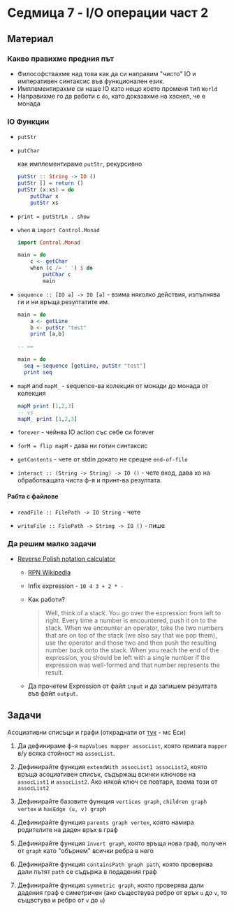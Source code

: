 # Седмица 7 - I/O операции част 2

## Материал

### Какво правихме предния път

- Философствахме над това как да си направим "чисто" IO
  и императивен синтаксис във функционален език.
- Имплементирахме си наше IO като нещо което променя
  тип `World`
- Направихме го да работи с `do`, като доказахме на хаскел, че е монада

### IO Функции

- `putStr`

- `putChar`

  как имплементираме `putStr`, рекурсивно

  ```hs
  putStr :: String -> IO ()
  putStr [] = return ()
  putStr (x:xs) = do
      putChar x
      putStr xs
  ```

- `print = putStrLn . show`

- `when` в `import Control.Monad`

  ```hs
  import Control.Monad

  main = do
      c <- getChar
      when (c /= ' ') $ do
          putChar c
          main
  ```

- `sequence :: [IO a] -> IO [a]` - взима няколко действия, изпълнява ги и ни връща резултатите им.

  ```hs
  main = do
      a <- getLine
      b <- putStr "test"
      print [a,b]

  -- ==

  main = do
    seq = sequence [getLine, putStr "test"]
    print seq
  ```

- `mapM` and `mapM_` - sequence-ва колекция от монади до монада от колекция

  ```hs
  mapM print [1,2,3]
  -- vs
  mapM_ print [1,2,3]
  ```

- `forever` - чейнва IO action със себе си forever

- `forM = flip mapM` - дава ни готин синтаксис

- `getContents` - чете от stdin докато не срещне `end-of-file`

- `interact :: (String -> String) -> IO ()` - чете вход, дава хо на обработващата чиста ф-я и принт-ва резултата.

#### Рабта с файлове

- `readFile :: FilePath -> IO String` - чете

- `writeFile :: FilePath -> String -> IO ()` - пише

### Да решим малко задачи

- [Reverse Polish notation calculator](http://learnyouahaskell.com/functionally-solving-problems#reverse-polish-notation-calculator)

  - [RPN Wikipedia](https://en.wikipedia.org/wiki/Reverse_Polish_notation)

  - Infix expression - `10 4 3 + 2 * -`

  - Как работи?

    > Well, think of a stack. You go over the expression from left to right. Every time a number is encountered, push it on to the stack. When we encounter an operator, take the two numbers that are on top of the stack (we also say that we pop them), use the operator and those two and then push the resulting number back onto the stack. When you reach the end of the expression, you should be left with a single number if the expression was well-formed and that number represents the result.

  - Да прочетем Expression от файл `input` и да запишем резултата във файл `output`.

## Задачи

Асоциативни списъци и графи (откраднати от [тук](https://github.com/ekaranasuf/fp1819/tree/master/week8#%D0%B7%D0%B0%D0%B4%D0%B0%D1%87%D0%B8) - мс Еси)

1. Да дефинираме ф-я `mapValues mapper assocList`, която прилага `mapper` в/у всяка стойност на `assocList`.

2. Дефинирайте функция `extendWith assocList1 assocList2`, която връща асоциативен списък, съдържащ всички ключове на `assocList1` и `assocList2`. Ако някой ключ се повтаря, взема този от `assocList2`

3. Дефинирайте базовите функция `vertices graph`, `children graph vertex` и `hasEdge (u, v) graph`

4. Дефинирайте функция `parents graph vertex`, която намира родителите на даден връх в граф

5. Дефинирайте функция `invert graph`, която връща нова граф, получен от `graph` като "обърнем" всички ребра в него

6. Дефинирайте функция `containsPath graph path`, която проверява дали пътят `path` се съдържа в подадения граф

7. Дефинирайте функция `symmetric graph`, която проверява дали дадения граф е симетричен (ако съществува ребро от връх `u` до `v`, то същвстува и ребро от `v` до `u`)
